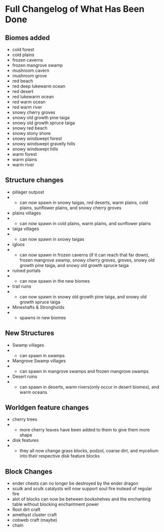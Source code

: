 # Full Changelog of What Has Been Done
## Biomes added
- cold forest
- cold plains
- frozen caverns
- frozen mangrove swamp
- mushroom cavern
- mushroom grove
- red beach
- red deep lukewarm ocean
- red desert
- red lukewarm ocean
- red warm ocean
- red warm river
- snowy cherry groves
- snowy old growth pine taiga
- snowy old growth spruce taiga
- snowy red beach
- snowy stony shore
- snowy windswept forest
- snowy windswept gravelly hills
- snowy windswept hills
- warm forest
- warm plains
- warm river
## Structure changes
- pillager outpost
- - can now spawn in snowy taigas, red deserts, warm plains, cold plains, sunflower plains, and snowy cherry groves
- plains villages
- - can now spawn in cold plains, warm plains, and sunflower plains
- taiga villages
- - can now spawn in snowy taigas
- igloos
- - can now spawn in frozen caverns (if it can reach that far down), frozen mangrove swamp, snowy cherry groves, groves, snowy old growth pine taiga, and snowy old growth spruce taiga
- ruined portals
- - can now spawn in the new biomes
- trail ruins
- - can now spawn in snowy old growth pine taiga, and snowy old growth spruce taiga
- Mineshafts & Strongholds
- - spawns in new biomes
## New Structures
- Swamp villages
- - can spawn in swamps
- Mangrove Swamp villages
- - can spawn in mangrove swamps and frozen mangrove swamps
- Desert ruins
- - can spawn in deserts, warm rivers(only occur in desert biomes), and warm oceans
## Worldgen feature changes
- cherry trees
- - more cherry leaves have been added to them to give them more shape
- disk features
- - they all now change grass blocks, podzol, coarse dirt, and mycelium into their respective disk feature blocks
## Block Changes
- ender chests can no longer be destroyed by the ender dragon
- sculk and sculk catalysts will now support soul fire instead of regular fire
- alot of blocks can now be between bookshelves and the enchanting table without blocking enchantment power
- Root dirt craft
- amethyst cluster craft
- cobweb craft (maybe)
- chain
